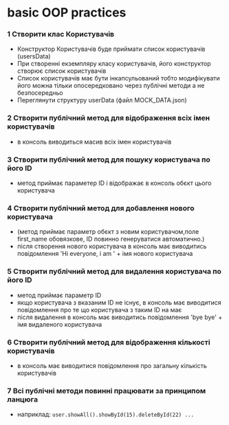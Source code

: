 # basic OOP practices

### 1 Створити клас Користувачів
* Конструктор Користувачів буде приймати список користувачів (usersData)
* При створенні екземпляру класу користувачів, його конструктор створює список користувачів
* Список користувачів має бути інкапсульований тобто модифікувати його можна тільки опосередковано через публічні методи а не безпосередньо
* Переглянути структуру userData (файл MOCK_DATA.json)

### 2 Створити публічний метод для відображення всіх імен користувачів 
* в консоль виводиться масив всіх імен користувачів

### 3 Створити публічний метод для пошуку користувача по його ID
* метод приймає параметер ID і відображає в консоль обєкт цього користувача

### 4 Створити публічний метод для добавлення нового користувача
* (метод приймає параметр обєкт з новим користувачом,поле first_name обовязкове, ID повинно генеруватися автоматично.)
* після створення нового користувача в консоль має виводитись повідомлення 'Hi everyone, i am ' + імя нового користувача

### 5 Створити публічний метод для видалення користувача по його ID
* метод приймає параметр ID
* якщо користувача з вказаним ID не існує, в консоль має виводитися повідомлення про те що користувача з таким ID на має
* після видалення  в консоль має виводитись повідомлення 'bye bye' + імя видаленого користувача

### 6 Створити публічний метод для відображення кількості користувачів
* в консоль має виводитися повідомлення про загальну кількість користувачів

### 7 Всі публічні методи повинні працювати за принципом ланцюга 
* наприклад: ` user.showAll().showById(15).deleteById(22) ... `
